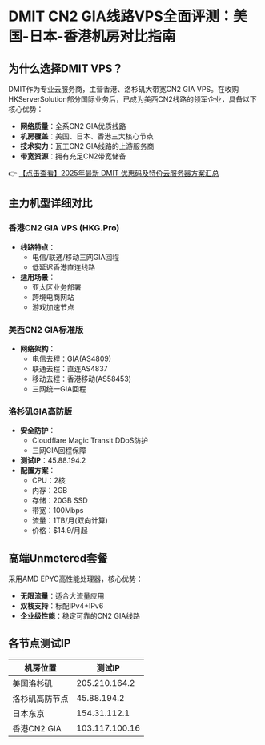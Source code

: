 # DMIT CN2 GIA线路VPS全面评测：美国-日本-香港机房对比指南

## 为什么选择DMIT VPS？

DMIT作为专业云服务商，主营香港、洛杉矶大带宽CN2 GIA VPS。在收购HKServerSolution部分国际业务后，已成为美西CN2线路的领军企业，具备以下核心优势：

- **网络质量**：全系CN2 GIA优质线路
- **机房覆盖**：美国、日本、香港三大核心节点
- **技术实力**：瓦工CN2 GIA线路的上游服务商
- **带宽资源**：拥有充足CN2带宽储备

👉 [【点击查看】2025年最新 DMIT 优惠码及特价云服务器方案汇总](https://bit.ly/dmit_coupon)

## 主力机型详细对比

### 香港CN2 GIA VPS (HKG.Pro)
- **线路特点**：
  - 电信/联通/移动三网GIA回程
  - 低延迟香港直连线路
- **适用场景**：
  - 亚太区业务部署
  - 跨境电商网站
  - 游戏加速节点

### 美西CN2 GIA标准版
- **网络架构**：
  - 电信去程：GIA(AS4809)
  - 联通去程：直连AS4837
  - 移动去程：香港移动(AS58453)
  - 三网统一GIA回程

### 洛杉矶GIA高防版
- **安全防护**：
  - Cloudflare Magic Transit DDoS防护
  - 三网GIA回程保障
- **测试IP**：45.88.194.2
- **配置方案**：
  - CPU：2核
  - 内存：2GB
  - 存储：20GB SSD
  - 带宽：100Mbps
  - 流量：1TB/月(双向计算)
  - 价格：$14.9/月起

## 高端Unmetered套餐
采用AMD EPYC高性能处理器，核心优势：
- **无限流量**：适合大流量应用
- **双栈支持**：标配IPv4+IPv6
- **企业级性能**：稳定可靠的CN2 GIA线路

## 各节点测试IP
| 机房位置       | 测试IP       |
|----------------|-------------|
| 美国洛杉矶     | 205.210.164.2 |
| 洛杉矶高防节点 | 45.88.194.2  |
| 日本东京       | 154.31.112.1 |
| 香港CN2 GIA    | 103.117.100.16 |